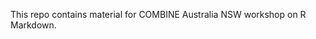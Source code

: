 
<!-- README.md is generated from README.Rmd. Please edit that file -->

This repo contains material for COMBINE Australia NSW workshop on R
Markdown.
